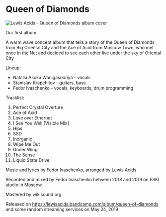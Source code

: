 # Queen of Diamonds

![Lewis Acids - Queen of Diamonds album cover](https://f4.bcbits.com/img/a0030291653_10.jpg)

Our first album

A warm wave concept album that tells a story of the Queen of Diamonds from Big Oriental City and the Ace of Acid from Moscow Town, who met once in the Net and decided to see each other live under the sky of Oriental City

Lineup:
* Natalia Asoka Wanigasooriya - vocals
* Stanislav Krapchitov - guitars, bass
* Fedor Ivaschenko - vocals, keyboards, drum programming

Tracklist:
	
1. Perfect Crystal Overture
2. Ace of Acid
3. Love over Ethernet
4. I See You Well [Visible Mix]
5. Hips
6. SSD
7. Inorganic
8. Wipe Me Out
9. Under Wing
10. The Sense
11. Liquid State Drive

Music and lyrics by Fedor Ivaschenko, arranged by Lewis Acids

Recorded and mixed by Fedor Ivaschenko between 2018 and 2019 on ESKI studio in Moscow.

Mastered by wikisound.org

Released on https://lewisacids.bandcamp.com/album/queen-of-diamonds and some random streaming services on May 24, 2019
